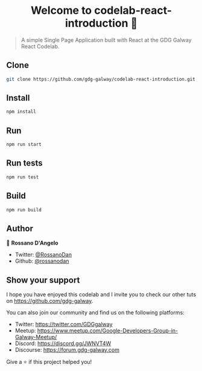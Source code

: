 <h1 align="center">Welcome to codelab-react-introduction 👋</h1>

> A simple Single Page Application built with React at the GDG Galway React Codelab.

## Clone
```sh
git clone https://github.com/gdg-galway/codelab-react-introduction.git
```

## Install

```sh
npm install
```

## Run

```sh
npm run start
```

## Run tests

```sh
npm run test
```

## Build

```sh
npm run build
```

## Author

👤 **Rossano D&#39;Angelo**

- Twitter: [@RossanoDan](https://twitter.com/RossanoDan)
- Github: [@rossanodan](https://github.com/rossanodan)

## Show your support

I hope you have enjoyed this codelab and I invite you to check our other tuts on https://github.com/gdg-galway.

You can also join our community and find us on the following platforms:
- Twitter: https://twitter.com/GDGgalway
- Meetup: https://www.meetup.com/Google-Developers-Group-in-Galway-Meetup/
- Discord: https://discord.gg/JWNVT4W
- Discourse: https://forum.gdg-galway.com

Give a ⭐️ if this project helped you!
